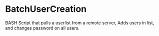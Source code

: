 # BatchUserCreation
BASH Script that pulls a userlist from a remote server, Adds users in list, and changes password on all users.
